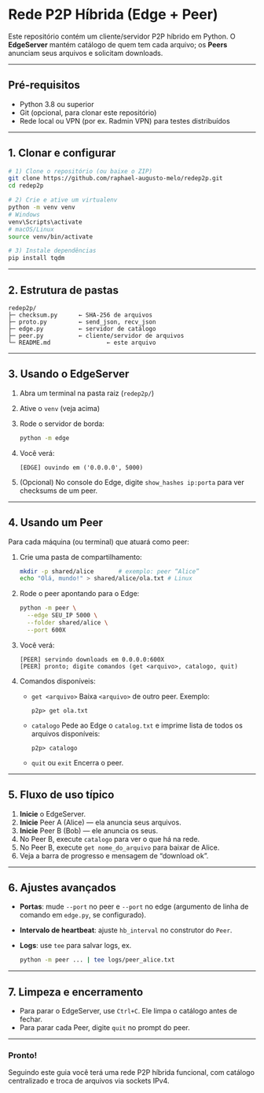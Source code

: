# Rede P2P Híbrida (Edge + Peer)

Este repositório contém um cliente/servidor P2P híbrido em Python.
O **EdgeServer** mantém catálogo de quem tem cada arquivo; os **Peers** anunciam seus arquivos e solicitam downloads.

---

## Pré-requisitos

* Python 3.8 ou superior
* Git (opcional, para clonar este repositório)
* Rede local ou VPN (por ex. Radmin VPN) para testes distribuídos

---

## 1. Clonar e configurar

```bash
# 1) Clone o repositório (ou baixe o ZIP)
git clone https://github.com/raphael-augusto-melo/redep2p.git
cd redep2p

# 2) Crie e ative um virtualenv
python -m venv venv
# Windows
venv\Scripts\activate
# macOS/Linux
source venv/bin/activate

# 3) Instale dependências
pip install tqdm
```

---

## 2. Estrutura de pastas

```
redep2p/
├─ checksum.py      ← SHA-256 de arquivos
├─ proto.py         ← send_json, recv_json
├─ edge.py          ← servidor de catálogo
├─ peer.py          ← cliente/servidor de arquivos
└─ README.md                ← este arquivo
```

---

## 3. Usando o EdgeServer

1. Abra um terminal na pasta raiz (`redep2p/`)

2. Ative o `venv` (veja acima)

3. Rode o servidor de borda:

   ```bash
   python -m edge
   ```

4. Você verá:

   ```
   [EDGE] ouvindo em ('0.0.0.0', 5000)
   ```

5. (Opcional) No console do Edge, digite `show_hashes ip:porta` para ver checksums de um peer.

---

## 4. Usando um Peer

Para cada máquina (ou terminal) que atuará como peer:

1. Crie uma pasta de compartilhamento:

   ```bash
   mkdir -p shared/alice       # exemplo: peer “Alice”
   echo "Olá, mundo!" > shared/alice/ola.txt # Linux
   ```

2. Rode o peer apontando para o Edge:

   ```bash
   python -m peer \
     --edge SEU_IP 5000 \
     --folder shared/alice \
     --port 600X
   ```

3. Você verá:

   ```
   [PEER] servindo downloads em 0.0.0.0:600X
   [PEER] pronto; digite comandos (get <arquivo>, catalogo, quit)
   ```

4. Comandos disponíveis:

   * `get <arquivo>`
     Baixa `<arquivo>` de outro peer. Exemplo:

     ```
     p2p> get ola.txt
     ```
   * `catalogo`
     Pede ao Edge o `catalog.txt` e imprime lista de todos os arquivos disponíveis:

     ```
     p2p> catalogo
     ```
   * `quit` ou `exit`
     Encerra o peer.

---

## 5. Fluxo de uso típico

1. **Inicie** o EdgeServer.
2. **Inicie** Peer A (Alice) — ela anuncia seus arquivos.
3. **Inicie** Peer B (Bob) — ele anuncia os seus.
4. No Peer B, execute `catalogo` para ver o que há na rede.
5. No Peer B, execute `get nome_do_arquivo` para baixar de Alice.
6. Veja a barra de progresso e mensagem de “download ok”.

---

## 6. Ajustes avançados

* **Portas**: mude `--port` no peer e `--port` no edge (argumento de linha de comando em `edge.py`, se configurado).
* **Intervalo de heartbeat**: ajuste `hb_interval` no construtor do `Peer`.
* **Logs**: use `tee` para salvar logs, ex.

  ```bash
  python -m peer ... | tee logs/peer_alice.txt
  ```

---

## 7. Limpeza e encerramento

* Para parar o EdgeServer, use `Ctrl+C`. Ele limpa o catálogo antes de fechar.
* Para parar cada Peer, digite `quit` no prompt do peer.

---

### Pronto!

Seguindo este guia você terá uma rede P2P híbrida funcional, com catálogo centralizado e troca de arquivos via sockets IPv4.
